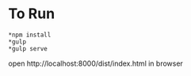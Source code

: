 # To Run 

    *npm install
    *gulp
    *gulp serve

open http://localhost:8000/dist/index.html in browser